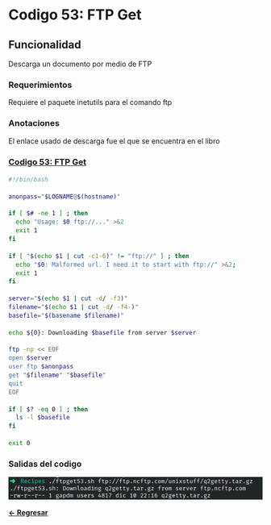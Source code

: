 # Codigo 53: FTP Get

## Funcionalidad
Descarga un documento por medio de FTP

### **Requerimientos**
Requiere el paquete inetutils para el comando ftp

### **Anotaciones**
El enlace usado de descarga fue el que se encuentra en el libro

### **[Codigo 53: FTP Get](ftpget53.sh)**

```bash
#!/bin/bash

anonpass="$LOGNAME@$(hostname)"

if [ $# -ne 1 ] ; then
  echo "Usage: $0 ftp://..." >&2
  exit 1
fi

if [ "$(echo $1 | cut -c1-6)" != "ftp://" ] ; then
  echo "$0: Malformed url. I need it to start with ftp://" >&2; 
  exit 1
fi

server="$(echo $1 | cut -d/ -f3)"
filename="$(echo $1 | cut -d/ -f4-)"
basefile="$(basename $filename)"

echo ${0}: Downloading $basefile from server $server

ftp -np << EOF
open $server
user ftp $anonpass
get "$filename" "$basefile"
quit
EOF

if [ $? -eq 0 ] ; then
  ls -l $basefile
fi

exit 0
```

### **Salidas del codigo**

![Salida.png](Salida.png)

**[<- Regresar](../README.md)**